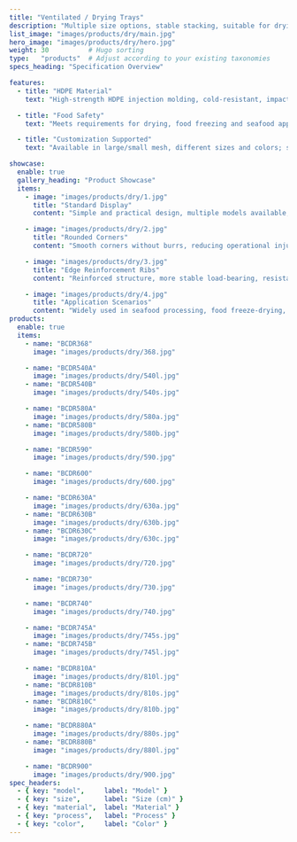 ```yaml
---
title: "Ventilated / Drying Trays"
description: "Multiple size options, stable stacking, suitable for drying, food freeze-drying and turnover."
list_image: "images/products/dry/main.jpg"
hero_image: "images/products/dry/hero.jpg"
weight: 30          # Hugo sorting
type:   "products"  # Adjust according to your existing taxonomies
specs_heading: "Specification Overview"

features:
  - title: "HDPE Material"
    text: "High-strength HDPE injection molding, cold-resistant, impact-resistant, not prone to cracking."

  - title: "Food Safety"
    text: "Meets requirements for drying, food freezing and seafood applications."

  - title: "Customization Supported"
    text: "Available in large/small mesh, different sizes and colors; supports logo printing, stable mass delivery."

showcase:
  enable: true
  gallery_heading: "Product Showcase"
  items:
    - image: "images/products/dry/1.jpg"
      title: "Standard Display"
      content: "Simple and practical design, multiple models available, suitable for seafood and food processing."

    - image: "images/products/dry/2.jpg"
      title: "Rounded Corners"
      content: "Smooth corners without burrs, reducing operational injuries and improving safety and comfort."

    - image: "images/products/dry/3.jpg"
      title: "Edge Reinforcement Ribs"
      content: "Reinforced structure, more stable load-bearing, resistant to deformation, more durable in long-term use."

    - image: "images/products/dry/4.jpg"
      title: "Application Scenarios"
      content: "Widely used in seafood processing, food freeze-drying, cold storage turnover and sorting."
products:
  enable: true
  items:
    - name: "BCDR368"
      image: "images/products/dry/368.jpg"

    - name: "BCDR540A"
      image: "images/products/dry/540l.jpg"
    - name: "BCDR540B"
      image: "images/products/dry/540s.jpg"

    - name: "BCDR580A"
      image: "images/products/dry/580a.jpg"
    - name: "BCDR580B"
      image: "images/products/dry/580b.jpg"

    - name: "BCDR590"
      image: "images/products/dry/590.jpg"

    - name: "BCDR600"
      image: "images/products/dry/600.jpg"

    - name: "BCDR630A"
      image: "images/products/dry/630a.jpg"
    - name: "BCDR630B"
      image: "images/products/dry/630b.jpg"
    - name: "BCDR630C"
      image: "images/products/dry/630c.jpg"

    - name: "BCDR720"
      image: "images/products/dry/720.jpg"

    - name: "BCDR730"
      image: "images/products/dry/730.jpg"

    - name: "BCDR740"
      image: "images/products/dry/740.jpg"

    - name: "BCDR745A"
      image: "images/products/dry/745s.jpg"
    - name: "BCDR745B"
      image: "images/products/dry/745l.jpg"

    - name: "BCDR810A"
      image: "images/products/dry/810l.jpg"
    - name: "BCDR810B"
      image: "images/products/dry/810s.jpg"
    - name: "BCDR810C"
      image: "images/products/dry/810b.jpg"

    - name: "BCDR880A"
      image: "images/products/dry/880s.jpg"
    - name: "BCDR880B"
      image: "images/products/dry/880l.jpg"

    - name: "BCDR900"
      image: "images/products/dry/900.jpg"      
spec_headers:
  - { key: "model",     label: "Model" }
  - { key: "size",      label: "Size (cm)" }
  - { key: "material",  label: "Material" }
  - { key: "process",   label: "Process" }
  - { key: "color",     label: "Color" }
---
```

